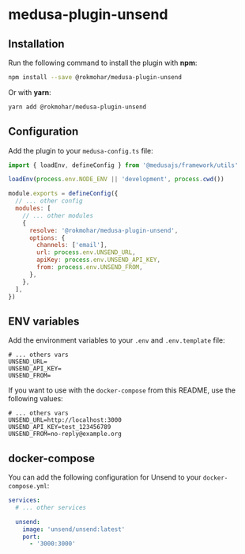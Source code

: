 # medusa-plugin-unsend

## Installation

Run the following command to install the plugin with **npm**:

```bash
npm install --save @rokmohar/medusa-plugin-unsend
```

Or with **yarn**:

```bash
yarn add @rokmohar/medusa-plugin-unsend
```

## Configuration

Add the plugin to your `medusa-config.ts` file:

```js
import { loadEnv, defineConfig } from '@medusajs/framework/utils'

loadEnv(process.env.NODE_ENV || 'development', process.cwd())

module.exports = defineConfig({
  // ... other config
  modules: [
    // ... other modules
    {
      resolve: '@rokmohar/medusa-plugin-unsend',
      options: {
        channels: ['email'],
        url: process.env.UNSEND_URL,
        apiKey: process.env.UNSEND_API_KEY,
        from: process.env.UNSEND_FROM,
      },
    },
  ],
})
```

## ENV variables

Add the environment variables to your `.env` and `.env.template` file:

```env
# ... others vars
UNSEND_URL=
UNSEND_API_KEY=
UNSEND_FROM=
```

If you want to use with the `docker-compose` from this README, use the following values:

```env
# ... others vars
UNSEND_URL=http://localhost:3000
UNSEND_API_KEY=test_123456789
UNSEND_FROM=no-reply@example.org
```

## docker-compose

You can add the following configuration for Unsend to your `docker-compose.yml`:

```yml
services:
  # ... other services

  unsend:
    image: 'unsend/unsend:latest'
    port:
      - '3000:3000'
```
